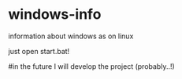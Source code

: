 # windows-info
information about windows as on linux


just open start.bat!

#in the future I will develop the project (probably..!)
